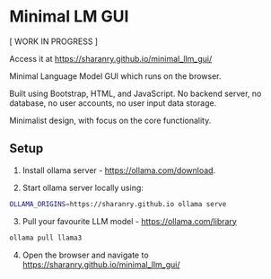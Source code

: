 # Minimal LM GUI
[ WORK IN PROGRESS ]

Access it at https://sharanry.github.io/minimal_llm_gui/

Minimal Language Model GUI which runs on the browser. 

Built using Bootstrap, HTML, and JavaScript. No backend server, no database, no user accounts, no user input data storage.

Minimalist design, with focus on the core functionality.


## Setup

1. Install ollama server - https://ollama.com/download.

2. Start ollama server locally using:
```bash
OLLAMA_ORIGINS=https://sharanry.github.io ollama serve
```

3. Pull your favourite LLM model - https://ollama.com/library
```bash
ollama pull llama3
```

4. Open the browser and navigate to https://sharanry.github.io/minimal_llm_gui/


